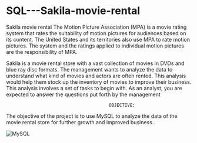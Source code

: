 # SQL---Sakila-movie-rental
Sakila movie rental
The Motion Picture Association (MPA) is a movie rating system that rates the suitability of motion pictures for audiences based on its content. 
The United States and its territories also use MPA to rate motion pictures. The system and the ratings applied to individual motion pictures are the responsibility of MPA.

Sakila is a movie rental store with a vast collection of movies in DVDs and blue ray disc formats.
The management wants to analyze the data to understand what kind of movies and actors are often rented.
This analysis would help them stock up the inventory of movies to improve their business.
This analysis involves a set of tasks to begin with. As an analyst, you are expected to answer the questions put forth by the management

                                           OBJECTIVE:
The objective of the project is to use MySQL to analyze the data of the movie rental store for further growth and improved business.

 ![MySQL](https://img.shields.io/badge/mysql-%2300000f.svg?style=for-the-badge&logo=mysql&logoColor=white) 
